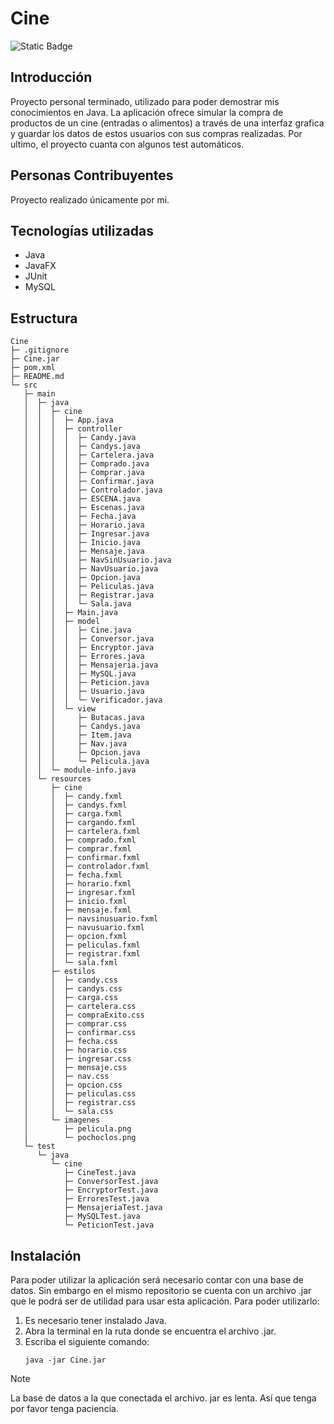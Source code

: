 # Cine
![Static Badge](https://img.shields.io/badge/Estado%20-%20Terminado%20-%20green)

## Introducción
  Proyecto personal terminado, utilizado para poder demostrar mis conocimientos en Java.
  La aplicación ofrece simular la compra de productos de un cine (entradas o alimentos) a través de una interfaz   grafica y guardar los datos de estos usuarios con sus compras realizadas.
  Por ultimo, el proyecto cuanta con algunos test automáticos.

## Personas Contribuyentes
Proyecto realizado únicamente por mi.

## Tecnologías utilizadas
  - Java
  - JavaFX
  - JUnit
  - MySQL

## Estructura
```
Cine
├─ .gitignore
├─ Cine.jar
├─ pom.xml
├─ README.md
└─ src
   ├─ main
   │  ├─ java
   │  │  ├─ cine
   │  │  │  ├─ App.java
   │  │  │  ├─ controller
   │  │  │  │  ├─ Candy.java
   │  │  │  │  ├─ Candys.java
   │  │  │  │  ├─ Cartelera.java
   │  │  │  │  ├─ Comprado.java
   │  │  │  │  ├─ Comprar.java
   │  │  │  │  ├─ Confirmar.java
   │  │  │  │  ├─ Controlador.java
   │  │  │  │  ├─ ESCENA.java
   │  │  │  │  ├─ Escenas.java
   │  │  │  │  ├─ Fecha.java
   │  │  │  │  ├─ Horario.java
   │  │  │  │  ├─ Ingresar.java
   │  │  │  │  ├─ Inicio.java
   │  │  │  │  ├─ Mensaje.java
   │  │  │  │  ├─ NavSinUsuario.java
   │  │  │  │  ├─ NavUsuario.java
   │  │  │  │  ├─ Opcion.java
   │  │  │  │  ├─ Peliculas.java
   │  │  │  │  ├─ Registrar.java
   │  │  │  │  └─ Sala.java
   │  │  │  ├─ Main.java
   │  │  │  ├─ model
   │  │  │  │  ├─ Cine.java
   │  │  │  │  ├─ Conversor.java
   │  │  │  │  ├─ Encryptor.java
   │  │  │  │  ├─ Errores.java
   │  │  │  │  ├─ Mensajeria.java
   │  │  │  │  ├─ MySQL.java
   │  │  │  │  ├─ Peticion.java
   │  │  │  │  ├─ Usuario.java
   │  │  │  │  └─ Verificador.java
   │  │  │  └─ view
   │  │  │     ├─ Butacas.java
   │  │  │     ├─ Candys.java
   │  │  │     ├─ Item.java
   │  │  │     ├─ Nav.java
   │  │  │     ├─ Opcion.java
   │  │  │     └─ Pelicula.java
   │  │  └─ module-info.java
   │  └─ resources
   │     ├─ cine
   │     │  ├─ candy.fxml
   │     │  ├─ candys.fxml
   │     │  ├─ carga.fxml
   │     │  ├─ cargando.fxml
   │     │  ├─ cartelera.fxml
   │     │  ├─ comprado.fxml
   │     │  ├─ comprar.fxml
   │     │  ├─ confirmar.fxml
   │     │  ├─ controlador.fxml
   │     │  ├─ fecha.fxml
   │     │  ├─ horario.fxml
   │     │  ├─ ingresar.fxml
   │     │  ├─ inicio.fxml
   │     │  ├─ mensaje.fxml
   │     │  ├─ navsinusuario.fxml
   │     │  ├─ navusuario.fxml
   │     │  ├─ opcion.fxml
   │     │  ├─ peliculas.fxml
   │     │  ├─ registrar.fxml
   │     │  └─ sala.fxml
   │     ├─ estilos
   │     │  ├─ candy.css
   │     │  ├─ candys.css
   │     │  ├─ carga.css
   │     │  ├─ cartelera.css
   │     │  ├─ compraExito.css
   │     │  ├─ comprar.css
   │     │  ├─ confirmar.css
   │     │  ├─ fecha.css
   │     │  ├─ horario.css
   │     │  ├─ ingresar.css
   │     │  ├─ mensaje.css
   │     │  ├─ nav.css
   │     │  ├─ opcion.css
   │     │  ├─ peliculas.css
   │     │  ├─ registrar.css
   │     │  └─ sala.css
   │     └─ imagenes
   │        ├─ pelicula.png
   │        └─ pochoclos.png
   └─ test
      └─ java
         └─ cine
            ├─ CineTest.java
            ├─ ConversorTest.java
            ├─ EncryptorTest.java
            ├─ ErroresTest.java
            ├─ MensajeriaTest.java
            ├─ MySQLTest.java
            └─ PeticionTest.java

```

## Instalación
Para poder utilizar la aplicación será necesario contar con una base de datos.
Sin embargo en el mismo repositorio se cuenta con un archivo .jar que le podrá ser de utilidad
para usar esta aplicación.
Para poder utilizarlo:
1. Es necesario tener instalado Java.
2. Abra la terminal en la ruta donde se encuentra el archivo .jar.
3. Escriba el siguiente comando:
    ```
	java -jar Cine.jar
    ```
> [!NOTE]
> La base de datos a la que conectada el archivo. jar es lenta.  Así que tenga por favor tenga paciencia.
